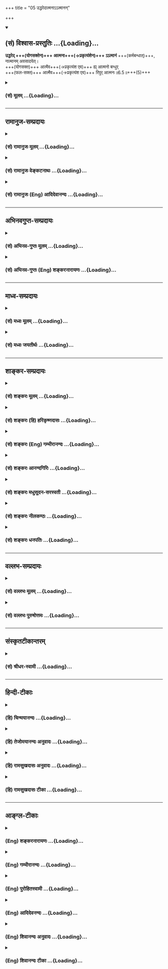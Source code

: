 +++
title = "05 उद्धरेदात्मनाऽऽत्मानन्"

+++
<div class="js_include" newlevelforh1="2" title="(सं) विश्वास-प्रस्तुतिः" unfilled url="/purANam_vaiShNavam/mahAbhAratam/06-bhIShma-parva/03-bhagavad-gItA-parva/saMskRtam/vishvAsa-prastutiH/06_Atma-saMyama-yogaH_a/05_uddharedAtmanA-.a.md">
<details open><summary><h2>(सं) विश्वास-प्रस्तुतिः ...{Loading}...</h2></summary>

**उद्धरेद् +++(योगसक्तेन)+++ आत्मना+++(→प्रकृत्यंशेन)+++ ऽऽत्मानं** +++(कर्मबन्धात्)+++,  
नात्मानम् अवसादयेत्।  
+++(योगसक्त)+++ आत्मैव+++(→प्रकृत्यंश एव)+++ ह्य् आत्मनो बन्धुर्  
+++(फल-सक्त)+++ आत्मैव+++(→प्रकृत्यंश एव)+++ रिपुर् आत्मनः॥6.5॥+++(5)+++
</details>
</div>
<div class="js_include collapsed" newlevelforh1="3" title="(सं) मूलम्" unfilled url="/purANam_vaiShNavam/mahAbhAratam/06-bhIShma-parva/03-bhagavad-gItA-parva/saMskRtam/mUlam/06_Atma-saMyama-yogaH_a/05_uddharedAtmanA-.a.md">
<details><summary><h3>(सं) मूलम् ...{Loading}...</h3></summary>

उद्धरेदात्मनाऽऽत्मानं नात्मानमवसादयेत्।  
आत्मैव ह्यात्मनो बन्धुरात्मैव रिपुरात्मनः।।6.5।।
</details>
</div>


_________________
## रामानुज-सम्प्रदायः
<div class="js_include collapsed" newlevelforh1="3" title="(सं) रामानुजः मूलम्" unfilled url="/purANam_vaiShNavam/mahAbhAratam/06-bhIShma-parva/03-bhagavad-gItA-parva/saMskRtam/rAmAnujaH/mUlam/06_Atma-saMyama-yogaH_a/05_uddharedAtmanA-.a.md">
<details><summary><h3>(सं) रामानुजः मूलम् ...{Loading}...</h3></summary>

।।6.5।।**आत्मना** मनसा विषयाननुषक्तेन मनसा **आत्मानम् उद्धरेत्।**
तद्विपरीतेन मनसा **आत्मानं न अवसादयेत्।** **आत्मा एव** मन एव **हि आत्मनो
बन्धुः** तद् एव **आत्मनो रिपुः।**

</details>
</div>
<div class="js_include collapsed" newlevelforh1="3" title="(सं) रामानुजः वेङ्कटनाथः" unfilled url="/purANam_vaiShNavam/mahAbhAratam/06-bhIShma-parva/03-bhagavad-gItA-parva/saMskRtam/rAmAnujaH/venkaTanAthaH/06_Atma-saMyama-yogaH_a/05_uddharedAtmanA-.a.md">
<details><summary><h3>(सं) रामानुजः वेङ्कटनाथः ...{Loading}...</h3></summary>

  
  
।।6.5।। श्लोकद्वयाभिप्रेतमर्थं विवृणोतीत्याह तदेवाहेति। आत्मना इत्यस्य
करणार्थत्वौचित्यात्मनसेत्युक्तम्। विषयाननुषक्तेन तद्विपरीतेनेत्युभयं
क्रियाद्वयसामर्थ्यात् पूर्वोत्तरानुसन्धानाच्चोक्तम्। उद्धरेत्
योगारूढतापादनेन संसारसमुद्रादुत्तारयेत् न पुनरधो नयेदित्यर्थः।
आत्मोद्धरणात्मावसादयोर्द्वयोरपि मनसो हेतुत्वं प्रपञ्च्यते आत्मैवेति।
अन्ये बन्धवोऽपवर्गविरोधित्वादबन्धवः। अन्ये च रिपव आत्मप्रवृत्तिमूला
इत्यवधारणाभिप्रायः।  
  

</details>
</div>
<div class="js_include collapsed" newlevelforh1="3" title="(सं) रामानुजः (Eng) आदिदेवानन्दः" unfilled url="/purANam_vaiShNavam/mahAbhAratam/06-bhIShma-parva/03-bhagavad-gItA-parva/saMskRtam/rAmAnujaH/english/AdidevAnandaH/06_Atma-saMyama-yogaH_a/05_uddharedAtmanA-.a.md">
<details><summary><h3>(सं) रामानुजः (Eng) आदिदेवानन्दः ...{Loading}...</h3></summary>

6.5 By the self (Atman), i.e., by the mind, which is unattached to sense-objects, one should raise the self. One should not allow the self to sink by a mind which is of the contrary kind. 'For the self alone,'
i.e., the mind alone is the friend of the self; and it alone is the foe of the self. \[The figure of speech here is of Samsara as the ocean in which the individual self is like an object with liability to sink. What causes its sinking is the lingering attachments of the mind to some objects, though in the discipline of Jnana Yoga one may keep aloof from such objects. A mind with such attachments is the foe and without them,
the friend.\]

</details>
</div>


_________________
## अभिनवगुप्त-सम्प्रदायः
<div class="js_include collapsed" newlevelforh1="3" title="(सं) अभिनव-गुप्तः मूलम्" unfilled url="/purANam_vaiShNavam/mahAbhAratam/06-bhIShma-parva/03-bhagavad-gItA-parva/saMskRtam/abhinava-guptaH/mUlam/06_Atma-saMyama-yogaH_a/05_uddharedAtmanA-.a.md">
<details><summary><h3>(सं) अभिनव-गुप्तः मूलम् ...{Loading}...</h3></summary>

।।6.5 6.6।। अस्यां च बुद्धौ अवश्यमेवावधेयमित्याह उद्धरेदिति। बन्धुरिति।
अत्र च नान्य उपायः अपि तु आत्मैव मन एवेत्यर्थः। जितं हि मनो मित्रं
घोरतरसंसारोद्धरणं करोति अजितं तु तीव्रनिरयपातनात् शत्रुत्वं कुरुते।

</details>
</div>
<div class="js_include collapsed" newlevelforh1="3" title="(सं) अभिनव-गुप्तः (Eng) शङ्करनारायणः" unfilled url="/purANam_vaiShNavam/mahAbhAratam/06-bhIShma-parva/03-bhagavad-gItA-parva/saMskRtam/abhinava-guptaH/english/shankaranArAyaNaH/06_Atma-saMyama-yogaH_a/05_uddharedAtmanA-.a.md">
<details><summary><h3>(सं) अभिनव-गुप्तः (Eng) शङ्करनारायणः ...{Loading}...</h3></summary>

6.5 See Comment under 6.6

</details>
</div>


_________________
## माध्व-सम्प्रदायः
<div class="js_include collapsed" newlevelforh1="3" title="(सं) मध्वः मूलम्" unfilled url="/purANam_vaiShNavam/mahAbhAratam/06-bhIShma-parva/03-bhagavad-gItA-parva/saMskRtam/madhvaH/mUlam/06_Atma-saMyama-yogaH_a/05_uddharedAtmanA-.a.md">
<details><summary><h3>(सं) मध्वः मूलम् ...{Loading}...</h3></summary>

।।6.5।। स च योगारोहः प्रयत्नेन कर्तव्य इत्याह उद्धरेदित्यादिना।

</details>
</div>
<div class="js_include collapsed" newlevelforh1="3" title="(सं) मध्वः जयतीर्थः" unfilled url="/purANam_vaiShNavam/mahAbhAratam/06-bhIShma-parva/03-bhagavad-gItA-parva/saMskRtam/madhvaH/jayatIrthaH/06_Atma-saMyama-yogaH_a/05_uddharedAtmanA-.a.md">
<details><summary><h3>(सं) मध्वः जयतीर्थः ...{Loading}...</h3></summary>

।।6.5।। नन्वेवं विद्ध्युपयुक्तमुक्त्वा समाधियोगे विधेये
किमर्थमात्मोद्धारकर्तव्यतोच्यते इत्यतोऽनया वाचोभङ्ग्या योग एव विधीयत
इत्याह **स चे**ति। तस्याधिकार्यादिकमुक्तं स एव च योग इति वक्तव्ये
यदाऽऽरोहग्रहणं कृतं तेन तावत्पर्यन्तं योगः कर्तव्यः न मध्य एव त्याज्य
इति ज्ञापितम्। प्रयत्नेनाभियोगेन।

</details>
</div>


_________________
## शाङ्कर-सम्प्रदायः
<div class="js_include collapsed" newlevelforh1="3" title="(सं) शङ्करः मूलम्" unfilled url="/purANam_vaiShNavam/mahAbhAratam/06-bhIShma-parva/03-bhagavad-gItA-parva/saMskRtam/shankaraH/mUlam/06_Atma-saMyama-yogaH_a/05_uddharedAtmanA-.a.md">
<details><summary><h3>(सं) शङ्करः मूलम् ...{Loading}...</h3></summary>

।।6.5।। **उद्धरेत्** संसारसागरे निमग्नम् **आत्मना आत्मानं** ततः उत्
ऊर्ध्वं हरेत् उद्धरेत् योगारूढतामापादयेदित्यर्थः। **न आत्मानम्**
**अवसादयेत्** न अधः नयेत् न अधः गमयेत्। **आत्मैव हि** यस्मात् **आत्मनः
बन्धुः।** न हि अन्यः कश्चित् बन्धुः यः संसारमुक्तये भवति। बन्धुरपि तावत्
मोक्षं प्रति प्रतिकूल एव स्नेहादिबन्धनायतनत्वात्। तस्मात् युक्तमवधारणम्
आत्मैव ह्यात्मनो बन्धुः इति। **आत्मैव रिपुः** शत्रुः। यः अन्यः अपकारी
बाह्यः शत्रुः सोऽपि आत्मप्रयुक्त एवेति युक्तमेव अवधारणम्
आत्मैवरिपु**रात्मनः** इति।। आत्मैव बन्धुः आत्मैव रिपुः आत्मनः इत्युक्तम्।
तत्र किंलक्षण आत्मा आत्मनो बन्धुः किंलक्षणो वा आत्मा आत्मनो रिपुः
इत्युच्यते

</details>
</div>
<div class="js_include collapsed" newlevelforh1="3" title="(सं) शङ्करः (हि) हरिकृष्णदासः" unfilled url="/purANam_vaiShNavam/mahAbhAratam/06-bhIShma-parva/03-bhagavad-gItA-parva/saMskRtam/shankaraH/hindI/harikRShNadAsaH/06_Atma-saMyama-yogaH_a/05_uddharedAtmanA-.a.md">
<details><summary><h3>(सं) शङ्करः (हि) हरिकृष्णदासः ...{Loading}...</h3></summary>

।।6.5।। जब मनुष्य इस प्रकार योगारूढ़ हो जाता है तब वह अनर्थोंके समूह इस
संसारसमुद्रसे स्वयं अपना उद्धार कर लेता है इसलिये संसारसागरमें डूबे पड़े
हुए अपनेआपको उस संसारसमुद्रसे आत्मबलके द्वारा ऊँचा उठा लेना चाहिये
अर्थात् योगारूढ़ अवस्थाको प्राप्त कर लेना चाहिये। अपना अधःपतन नहीं करना
चाहिये अर्थात् अपने आत्माको नीचे नहीं गिरने देना चाहिये। क्योंकि यह आप
ही अपना बन्धु है। दूसरा कोई ( ऐसा ) बन्धु नहीं है जो संसारसे मुक्त
करनेवाला हो। प्रेमादि भाव बन्धनके स्थान होनेके कारण सांसारिक बन्धु भी (
वास्तवमें ) मोक्षमार्गका तो विरोधी ही होता है। इसलिये निश्चयपूर्वक यह
कहना ठीक ही है कि आप ही अपना बन्धु है। तथा आप ही अपना शत्रु है। जो कोई
दूसरा अनिष्ट करनेवाला बाह्य शत्रु है वह भी अपना ही बनाया हुआ होता है
इसलिये आप ही अपना शत्रु है इस प्रकार केवल अपनेको ही शत्रु बतलाना भी ठीक
ही है।

</details>
</div>
<div class="js_include collapsed" newlevelforh1="3" title="(सं) शङ्करः (Eng) गम्भीरानन्दः" unfilled url="/purANam_vaiShNavam/mahAbhAratam/06-bhIShma-parva/03-bhagavad-gItA-parva/saMskRtam/shankaraH/english/gambhIrAnandaH/06_Atma-saMyama-yogaH_a/05_uddharedAtmanA-.a.md">
<details><summary><h3>(सं) शङ्करः (Eng) गम्भीरानन्दः ...{Loading}...</h3></summary>

6.5 Uddharet, one should save; atmanam, oneself sunk in the sea of the
world; atmana, by oneself; one should save, ut-haret, should uplift
(oneself) from that, i.e. make it attain the state of being established
in Yoga. Na avasadayet, one should not lower, dase; atmanam, oneself.
Hi, for; atma eva, oneself is verily; atmanah one's own; bandhuh,
friend. Centainly there is no other friend who can bring about
liberation from this world. In fact, even a friend is an obstacle to
Liberation, he being the source of such bondages as love etc. Therefore
the emphatic statement, 'For one is one's own friend, is justifiable.
Atma eva, oneself verily; is atmanah, one's own: ripuh, enemy. Anyone
else who is an external harmful enemy, even he is of one's own making!
Therefore the firm conclusion, 'oneself verily is one's own enemy's is
reasonable. It has been said that 'oneself is verily one's own friend,
oneself verily is one's own enemy.' As to that, (the self) \[Ast. has
this additional word, atma, self.-Tr.\] of what kind is one's own
friend, or (the self) of what kind is one's own enemy; This is being
answered:

</details>
</div>
<div class="js_include collapsed" newlevelforh1="3" title="(सं) शङ्करः आनन्दगिरिः" unfilled url="/purANam_vaiShNavam/mahAbhAratam/06-bhIShma-parva/03-bhagavad-gItA-parva/saMskRtam/shankaraH/AnandagiriH/06_Atma-saMyama-yogaH_a/05_uddharedAtmanA-.a.md">
<details><summary><h3>(सं) शङ्करः आनन्दगिरिः ...{Loading}...</h3></summary>

।।6.5।। योगारूढस्य किं स्यादित्याशङ्क्याह **यदैवमिति।** योगारोहस्य
दृष्टादृष्टोपायैरवश्यकर्तव्यतायै मुक्तिहेतुत्वं
तद्विपर्ययस्याधःपतनहेतुत्वं च दर्शयति **अत इति।** तत्र हेतुमाह **आत्मैव
हीति।** उद्धरणापेक्षामात्मनः सूचयति **संसारेति।** संसारादूर्ध्वं हरणं
कीदृगित्याशङ्क्याह **योगारूढतामिति।** योगप्राप्तावनास्था तु न
कर्तव्येत्याह **नात्मानमिति।** योगप्राप्त्युपायश्चेन्नानुष्ठीयते तदा
योगाभावे संसारपरिहारासंभवादात्माधो नीतः स्यादित्यर्थः। नन्वात्मानं
संसारे निमग्नं तदीयो बन्धुस्तस्मादुद्धरिष्यति नेत्याह **आत्मैव हीति।**
कुतोऽवधारणमन्यस्यापि प्रसिद्धस्य बन्धोः संभवात्तत्राह **नहीति।** अन्यो
बन्धुः सन्नपि संसारमुक्तये न भवतीत्येतदुपपादयति **बन्धुरपीति।**
स्नेहादीत्यादिशब्दात्तदनुगुणप्रवृत्तिविषयत्वं गृह्यते।
आत्मातिरिक्तस्यापि शत्रोरपकारिणः
सुप्रसिद्धत्वादवधारणमनुचितमित्याशङ्क्याह **योऽन्य इति।**

</details>
</div>
<div class="js_include collapsed" newlevelforh1="3" title="(सं) शङ्करः मधुसूदन-सरस्वती" unfilled url="/purANam_vaiShNavam/mahAbhAratam/06-bhIShma-parva/03-bhagavad-gItA-parva/saMskRtam/shankaraH/madhusUdana-sarasvatI/06_Atma-saMyama-yogaH_a/05_uddharedAtmanA-.a.md">
<details><summary><h3>(सं) शङ्करः मधुसूदन-सरस्वती ...{Loading}...</h3></summary>

।।6.5।। यो यदैवं योगारूढो भवति तदा तेनात्मनैवात्मोद्धृतो भवति
संसारानर्थव्रातात् अतः आत्मना विवेकयुक्तेन मनसा आत्मानं स्वं जीवं
संसारसमुद्रे निमग्नं तत् उद्धरेत् उत् ऊर्ध्वं हरेत्। विषयासङ्गपरित्यागेन
योगारूढतामापादयेदित्यर्थः। नतु विषयासङ्गेनात्मानमवसादयेत्संसारसमुद्रे
मज्जयेत्। हि यस्मादात्मैवात्मनो बन्धुर्हितकारी
संसारबन्धनान्मोचनहेतुर्नान्यः कश्चित्। लौकिकस्य बन्धोरपि स्नेहानुबन्धेन
बन्धहेतुत्वात्। आत्मैव नान्यः कश्चित् रिपुः
शत्रुरहितकारिविषयबन्धनागारप्रवेशात्कोशकार इवात्मनः स्वस्य। बाह्यस्यापि
रिपोरात्मप्रयुक्तत्वाद्युक्तमवधारणमात्मैव रिपुरात्मन इति।

</details>
</div>
<div class="js_include collapsed" newlevelforh1="3" title="(सं) शङ्करः नीलकण्ठः" unfilled url="/purANam_vaiShNavam/mahAbhAratam/06-bhIShma-parva/03-bhagavad-gItA-parva/saMskRtam/shankaraH/nIlakaNThaH/06_Atma-saMyama-yogaH_a/05_uddharedAtmanA-.a.md">
<details><summary><h3>(सं) शङ्करः नीलकण्ठः ...{Loading}...</h3></summary>

।।6.5।।**उद्धरेदिति।** एवं क्रमेण कर्मद्वारा चित्तशुद्धिं संपाद्य
योगारूढोऽभ्यासवैराग्यबलेनात्मानमुद्धरेत्। हि यस्मादात्मैवात्मनो बन्धुर्न
पुत्रादय उद्धर्तुं क्षमाः। आत्मैव रिपुरात्मनः नत्वन्ये शत्रवः संसारे
मज्जयितुमेनं क्षमा इत्यर्थः।

</details>
</div>
<div class="js_include collapsed" newlevelforh1="3" title="(सं) शङ्करः धनपतिः" unfilled url="/purANam_vaiShNavam/mahAbhAratam/06-bhIShma-parva/03-bhagavad-gItA-parva/saMskRtam/shankaraH/dhanapatiH/06_Atma-saMyama-yogaH_a/05_uddharedAtmanA-.a.md">
<details><summary><h3>(सं) शङ्करः धनपतिः ...{Loading}...</h3></summary>

।।6.5।। यदैवं योगारुढस्तदा तेनात्मना त्माद्धृतो भवति संसारानर्थसमूहात्
अतः संसारार्णवे निमग्नमात्मानमात्मनोद्धरेत् तत ऊर्ध्वं
नयेद्योगारुढतामापादयेत्। आत्मनं नावसादयेन्नाधो नयेत्। हि यस्मादात्मैव
बन्धुः संसारान्मोचको नान्यः कश्चन पुत्रादिः प्रत्युत मोक्षं प्रति
प्रतिकूलएव स्नेहादिबन्धनायतनत्वात्। बन्धवो दृढबन्धन मित्युक्तत्वात्
तथात्मैवात्मनो रिपुः नान्यो बाह्योऽपकारी। तस्यात्मप्रयुक्तत्वात्।
तस्माद्युक्तमेवोभयत्रावधारणम्। आत्मैव बन्धुरात्मैव रिपुरात्मन इत्युक्तं
तत्र किंलक्षण आत्मात्मनो बन्धुरात्मात्मनो रिपुश्चेति तत्राह
**बन्धुरिति।** तस्यात्मनः स आत्मा बन्धुः येनात्मना आत्मैव कार्यकरणसंघात
एव जितः वशीकृतः श्रेयोऽभिमुखः जितेन्द्रिय इत्यर्थः। अनात्मनः
अजितात्मनस्त्वजितकार्यकरणसंघातस्यात्मैव स्वयमेव शत्रुत्वे शत्रुभावे
वर्तेत शत्रुवत्। यथात्मेतर आत्मनोपकारी तथात्मात्मनोपकारे वर्तेतेत्यर्थः।
तथा
चैतदनुरोधात्पुनःपुनरात्मशब्दस्वारस्याच्चोद्धरेदात्मनात्मानमित्यत्रापि
स्वं स्वेनैवोद्धरेत्। हि यस्मात्स्वयमेव स्वस्य बन्धुः स्वयमेव स्वस्य
शत्रुरित्यर्थः। एतेनात्मना विवेकयुक्तेन मनसा आत्मानं स्वं जीवं आत्मैव
विवेकयुक्तं मनएवात्मनः स्वस्य बन्धुः येनात्मैवात्मना विवेकयुक्तेन मनसा
जितो नतु शास्त्रादिनेति प्रत्युक्तम्। यत्तु नन्विन्द्रियार्थेष्वनासक्तौ
तस्य सर्वसंकल्पसंन्यासिनः किं प्रयोजनं तत्राह **उद्धरेदिति।**
अत्रोत्तरार्धस्थमात्मेतिपदं पूर्वार्धेऽनुषञ्जनीयम्। तथाचायं संबन्धः
आत्मा पूर्वपूर्वापरिमितजन्मोपार्जितपुण्यपुञ्जपूर्णमन्तःकरणं कर्तृ
आत्मानं प्रत्यञ्चं कर्म अन्तःकरणापरपर्यायजडाशयनिमग्नतया सकलानर्थभाजनतां
गतं आत्मना विवेकवैराग्यादिसंपन्नेनोद्धरेदुक्तजडाशयात्पृथक् कुर्यात् न
स्वधर्मैः कर्तृत्वादिभिस्तिरस्कुर्यात्। यत आत्मानं स्वस्य स्वधर्माणां च
सत्तायाः प्रत्यगधीनत्वात् स्वजीवनभूतम् तथा चेदृशमुपकारं कुर्वत उद्धरणं
तिरस्काराकरणं चोचितमेव। एवंच यदीन्द्रियार्थेषु सक्तः स्यात्तर्हि हविषा
कृष्णवर्त्मेवेत्यादिन्यायेन कामानुपरमात् तत्क्रोधाद्युपस्थितौ न
कदाचित्प्रतीचः संसारादुद्धारः स्यादिति युक्तएवेन्द्रियार्थेष्वनासक्त
इत्याकूतम्। यद्वा आत्मा प्रत्यगात्मान्तर्यामी आत्मना
विवेकादिसंपन्नेनान्तःकरणेन कर्तृत्वाद्यभिमानकलुषमन्तःकरणं उद्धरेत्
कण्टकेनेव कण्टकं दूरेणोत्सादयेत्। कुतएवं कर्तव्यमत आह
**नात्मानमवसादयेदिति।** आत्मानं प्रत्यग्रूपं स्वं नावसादयेत् न विशीर्ण
परमात्मनो विभक्तरुपं कुर्यादित्यर्थः। ननु तदेवमेकमन्तःकरणमात्मन
उपकारकमपकारकं च कथं भवतीत्याशङ्क्य स्वभावसहकारिवशात् विषस्येव
मरणजीवनहेतुतया भेदं पुनरुक्तात्मपदप्रयोगात्सूचयन्नाह। आत्मैवान्तःकरणमेव
विवेकादिसंपन्नं आत्मनो जीवस्य बन्धुः बन्धध्वंसहेतुः तथा
विवेकाद्यसंपन्नमन्तःकरणमेव आत्मनः स्वभावज्जीवस्य
सर्वानर्थात्मकबन्धनहेतुत्वादित्यर्थः।

</details>
</div>


_________________
## वल्लभ-सम्प्रदायः
<div class="js_include collapsed" newlevelforh1="3" title="(सं) वल्लभः मूलम्" unfilled url="/purANam_vaiShNavam/mahAbhAratam/06-bhIShma-parva/03-bhagavad-gItA-parva/saMskRtam/vallabhaH/mUlam/06_Atma-saMyama-yogaH_a/05_uddharedAtmanA-.a.md">
<details><summary><h3>(सं) वल्लभः मूलम् ...{Loading}...</h3></summary>

।।6.5।। अतो विषयेष्वननुषञ्जनं कर्म कृत्वैवात्मानमात्मना
स्वेनोद्धरेन्नावसादयेच्च। परोपदेशस्य प्रवर्त्तकत्वमेव
नान्यदित्याशयेनात्मनाऽऽत्मानमुद्धरेदित्युक्तम्। तथाहि आत्मैव कर्त्तैव न
परो बन्ध्वादिर्भवति। उक्तं च भागवते 5।5।19 गुरुर्न स स्यात्स्वजनो न स
स्यात् ৷৷. न मोचयेद्यः समुपेतमृत्युम्। इति।

</details>
</div>
<div class="js_include collapsed" newlevelforh1="3" title="(सं) वल्लभः पुरुषोत्तमः" unfilled url="/purANam_vaiShNavam/mahAbhAratam/06-bhIShma-parva/03-bhagavad-gItA-parva/saMskRtam/vallabhaH/puruShottamaH/06_Atma-saMyama-yogaH_a/05_uddharedAtmanA-.a.md">
<details><summary><h3>(सं) वल्लभः पुरुषोत्तमः ...{Loading}...</h3></summary>

  
  
।।6.5।। ननु कर्मसु भगवल्-लीलानुकरण-रूपेषु मनोहरणैक-स्वभावेषु कथम् आसक्तिर् न स्यात् इत्य् आकाङ्क्षायाम् आह - उद्धरेदिति। 

**आत्मना** पुरुषोत्तम-रूपेण **आत्मानं जीवं** कर्मभ्य उद्धरेत्, **आत्मानं न अवसादयेत्** तत्रैवासक्ति-युक्तं न कुर्यात्।  
**हि** - युक्तश् चायम् अर्थः। 

**आत्मनो** जीवस्य **आत्मैव** जीव एव **बन्धुः** हितकृत्।  
**आत्मनो** जीवस्य **आत्मैव** स एव **रिपुः** शत्रुः।  
अत्र **आत्मना आत्मानम् उद्धरेद्** बन्धु-भावेन न रिपुभावेन **अवसादयेत्**।  
  

</details>
</div>


_________________
## संस्कृतटीकान्तरम्
<div class="js_include collapsed" newlevelforh1="3" title="(सं) श्रीधर-स्वामी" unfilled url="/purANam_vaiShNavam/mahAbhAratam/06-bhIShma-parva/03-bhagavad-gItA-parva/saMskRtam/shrIdhara-svAmI/06_Atma-saMyama-yogaH_a/05_uddharedAtmanA-.a.md">
<details><summary><h3>(सं) श्रीधर-स्वामी ...{Loading}...</h3></summary>

।।6.5।। अतो विषयासक्तित्यागे मोक्षं तदासक्तौ च बन्धं पर्यालोच्य
रागादिस्वभावं त्यजेदित्याह **उद्धरेदिति।** आत्मना विवेकयुक्तेनात्मानं
संसारादुद्धरेन्नत्ववसादयेदधो न नयेत्। हि यस्मादात्मैव मनःसङ्गादुपरत
आत्मनः स्वस्य बन्धुरुपकारकः रिपुरपकारकश्च।

</details>
</div>


_________________
## हिन्दी-टीकाः
<div class="js_include collapsed" newlevelforh1="3" title="(हि) चिन्मयानन्दः" unfilled url="/purANam_vaiShNavam/mahAbhAratam/06-bhIShma-parva/03-bhagavad-gItA-parva/hindI/chinmayAnandaH/06_Atma-saMyama-yogaH_a/05_uddharedAtmanA-.a.md">
<details><summary><h3>(हि) चिन्मयानन्दः ...{Loading}...</h3></summary>

।।6.5।। शास्त्र के रूप में गीता का प्रयोजन सत्य का और केवल सत्य का ही
प्रतिपादन करना है। यह बात और है कि किसी काल विशेष में लोगों की धारणाएं
कुछ अन्य प्रकार की बन गयीं हों परन्तु सत्य के प्रतिपादन में समाज में
प्रचलित मान्यताओं का कोई महत्व नहीं होता। यह प्रचलित मान्यता कि किसी
बाह्य स्रोत जैसे ईश्वर की कृपा साधक की निरन्तर सहायता करके उसे साधन
मार्ग में आगे बढ़ाती है हानिकारक नहीं है परन्तु इस मान्यता के साथ ही
स्वयं का पुरुषार्थ भी होना पूर्ण सफलता के लिये आवश्यक है। मनुष्य को
आत्मोद्धार अपने द्वारा ही करना चाहिये यह स्पष्ट घोषणा स्वयं भगवान्
श्रीकृष्ण की है। यह कोई यमुना तट पर गोपियों के साथ रासलीला करते हुये
आनन्दपूर्ण क्षणों में किया हुआ श्रीकृष्ण का मधुर विनोद नहीं वरन् समरांगण
के चरम तनावपूर्ण क्षणों में अर्जुन को किया हुआ आह्वान है और अपने अवतार
कार्य की परिपूर्णता भी है। यदि मनुष्य सांस्कृतिक एवं आध्यात्मिक उन्नति
चाहता है तो उसको अपनी सुप्त आन्तरिक शक्तियों को वर्तमान की हीन स्थिति से
ऊँचा उठाना होगा और अपने शुद्ध स्वरूप को पहचानना होगा। प्रत्येक मनुष्य के
मन में एक आदर्श की कल्पना होती है। यद्यपि बौद्धिक स्तर पर वह उस आदर्श को
स्पष्ट देखता है परन्तु दुर्भाग्य से वह आदर्श हमेशा कल्पना में ही बना
रहता है और व्यवहारिक जगत् में वास्तविकता का रूप नहीं ले पाता। हो सकता है
हम अपनी बुद्धि से यह जानते हों कि हमें क्या होना चाहिये परन्तु व्यवहार
में हम अपने ही आदर्श के सर्वथा विपरीत आचरण करते हैं। आदर्शमैं और
वास्तविकमैंके बीच की खाई ही मनुष्य के पूर्णत्व से पतन का मापदण्ड
है। अधिकांश लोग अपने दोहरे व्यक्तित्व के विषय में अनभिज्ञ ही होते हैं।
सामान्यत हम अपने को आदर्श व्यक्ति समझते हैं जबकि वास्तव में हम अनेक
दोषों से युक्त रहते हैं किन्तु इसे हम स्वीकार नहीं करते। समाज में हम ऐसे
व्यक्ति को भी देखते हैं जो स्वयं अत्यन्त स्वार्थी होते हुए अपने पड़ोसी
की अल्पसी स्वार्थपरता की भी कटु आलोचना करता है दर्पण विहीन देश में संभव
है कि एक वक्रदृष्टि का पुरुष दूसरे वक्रदृष्टि वाले पुरुष की खिल्ली
उड़ाये क्योंकि वह स्वयं नहीं जानता कि उसकी अपनी आंखे एक दूसरे के साथ कौन
सा कोण बना रही हैं। ध्यानपूर्वक आत्मनिरीक्षण करने पर ज्ञात होता है कि
बौद्धिक स्तर पर हमारा आदर्श एक नैतिक स्नेहपूर्ण और अनुशासित व्यक्ति का
होता है जो हम बनना भी चाहते हैं किन्तु मन के भावनात्मक जगत् में हम अपनी
ही आसक्तियों राग और द्वेष प्रेम और घृणा काम और क्रोध के विकारों से पीडित
होते हैं और फिर हम एक गली के सामान्य कुत्ते के समान व्यवहार करने लगते
हैं जो मांसमज्जा रहित शुष्क हड्डी के लिए अपनी ही जाति के कुत्ते के साथ
लड़ाईझगड़ा करता रहता है जब तक मनुष्य अपने इस दोहरे व्यक्तित्त्व के प्रति
सजग नहीं होता तब तक उसके लिये धर्म का कोई अर्थ या प्रयोजन नहीं होता।
आदर्श और वास्तविकता के बीच की खाई को जिसने पहचान लिया और जो स्वयं का
उद्धार करना चाहता है उसके लिये जो साधन बताया जाता है उसे धर्म कहते
हैं। हमारा मन ही विनाशक है जो हमें विषय सुखों की ओर लुभाकर उनका दास बना
देता है। मन ही है जो आदर्श को भुलाकर निम्न प्रवृत्तियों को बढ़ावा देता
है। ऐसे ही मन को बुद्धि के नियन्त्रण में लाना है जो आत्मा को व्यक्त करने
की सर्वश्रेष्ठ उपाधि है। संक्षेप में जब बुद्धि की विवेक सार्मथ्य के
प्रभाव का उपयोग चंचल स्वभाव के विषयाभिमुख मन को संयमित करने में किया
जाता है तब वही मन श्रेष्ठ और दिव्य स्वरूप के साथ युक्त हो जाता है। जिस
प्रक्रिया के द्वारा इस कार्य को सम्पन्न किया जाता है उसे आध्यात्मिक साधन
कहते हैं। आत्मोद्धार का यह कार्य किसी को ठेका देकर नहीं कराया जा सकता
प्रत्येक साधक को यह कार्य स्वयं ही करना होगा यह अकेले नितान्त अकेले चलने
का मार्ग है। कोई भी गुरु इसका उत्तरदायित्व अपने ऊपर नहीं ले सकता और न कोई
शास्त्र इस मुक्ति का वचन दे सकता है पूजा की कोई वेदी अपने आशीर्वाद मात्र
से निकृष्ट को उत्कृष्ट नहीं बना सकती। यह सत्य है कि आत्मविकास के मार्ग
में गुरु शास्त्र और मन्दिर का अपना स्थान है प्रयोजन है और प्रभाव भी है
तथापि अपने अवगुणों एवं मिथ्या धारणाओं से स्वयं को मुक्त करने का मुख्य
कार्य तो हमें स्वयं ही करना होगा। अब तक भगवान् ने जो उपचार बताया वह कुछ
अंशों में आधुनिक मनोविज्ञान में कहा जाने वाला आत्मनिरीक्षण का मार्ग है
जिसमें यह प्रयत्न किया जाता है कि अपने दोषों को समझें मिथ्या का त्याग
करें जहाँ तक सम्भव हो सके श्रेष्ठ जीवन व्यतीत करें आदि। परन्तु यह आंशिक
उपचार ही है सम्पूर्ण नहीं। यहाँ श्रीकृष्ण पूर्ण उपचार का वर्णन करते हैं।
आत्मनिरीक्षण में निर्दिष्ट साधना को करना मात्र पर्याप्त नहीं है वरन्
हमारा प्रयत्न यह होना चाहिये कि आन्तरिक राक्षस के राज्य पर जो कुछ विजय
हम पाते हैं उसे सुरक्षित रखें न कि उसे पुन लौटा दें। इस एक ही वाक्य में
भगवान् हमें सावधान करते हैं आत्मा का पुन अधपतन न होने दें। इस श्लोक की
दूसरी पंक्ति में एक महान् विचार को सुन्दर शैली में व्यक्त किया गया है
जिसने व्यासजी को अमर बना दिया है। हम स्वयं ही अपने मित्र हैं और शत्रु
भी। कोई भी बुद्धिमान व्यक्ति अपने जीवन के अनुभवों पर विचार करके उक्त कथन
की सत्यता को प्रमाणित कर सकता है। दर्शनशास्त्र की दृष्टि से इसका
अभिप्राय गम्भीर है। निम्नस्तर के मन का उत्थान संभव है यदि वह श्रेष्ठ
गुणों के प्रभाव मे आने के लिए तत्पर है। जिस मात्रा में वह सहयोग करेगा
उसी मात्रा में ही उसका उत्थान भी होगा। चैतन्य आत्मा तो नित्य उपलब्ध है
जिससे चेतना पाकर मनुष्य अपना उत्थान अथवा पतन कर सकता है। दोनों विकल्प
मनुष्य के समक्ष प्रस्तुत हैं। इनमें से वह किसे चुनता है यह उसकी इच्छा पर
निर्भर करता है। यहाँ एक प्रश्न मन में आ सकता है कि कौन सा पुरुष स्वयं का
ही मित्र है और कौन सा पुरुष स्वयं का ही शत्रु उत्तर है

</details>
</div>
<div class="js_include collapsed" newlevelforh1="3" title="(हि) तेजोमयानन्दः अनुवादः" unfilled url="/purANam_vaiShNavam/mahAbhAratam/06-bhIShma-parva/03-bhagavad-gItA-parva/hindI/tejomayAnandaH/anuvAdaH/06_Atma-saMyama-yogaH_a/05_uddharedAtmanA-.a.md">
<details><summary><h3>(हि) तेजोमयानन्दः अनुवादः ...{Loading}...</h3></summary>

।।6.5।। मनुष्य को अपने द्वारा अपना उद्धार करना चाहिये और अपना अध: पतन
नहीं करना चाहिये; क्योंकि आत्मा ही आत्मा का मित्र है और आत्मा (मनुष्य
स्वयं) ही आत्मा का (अपना) शत्रु है।।

</details>
</div>
<div class="js_include collapsed" newlevelforh1="3" title="(हि) रामसुखदासः अनुवादः" unfilled url="/purANam_vaiShNavam/mahAbhAratam/06-bhIShma-parva/03-bhagavad-gItA-parva/hindI/rAmasukhadAsaH/anuvAdaH/06_Atma-saMyama-yogaH_a/05_uddharedAtmanA-.a.md">
<details><summary><h3>(हि) रामसुखदासः अनुवादः ...{Loading}...</h3></summary>

।।6.5।। अपने द्वारा अपना उद्धार करे, अपना पतन न करे; क्योंकि आप ही अपना
मित्र है और आप ही अपना शत्रु है।

</details>
</div>
<div class="js_include collapsed" newlevelforh1="3" title="(हि) रामसुखदासः टीका" unfilled url="/purANam_vaiShNavam/mahAbhAratam/06-bhIShma-parva/03-bhagavad-gItA-parva/hindI/rAmasukhadAsaH/TIkA/06_Atma-saMyama-yogaH_a/05_uddharedAtmanA-.a.md">
<details><summary><h3>(हि) रामसुखदासः टीका ...{Loading}...</h3></summary>

।।6.5।।***व्याख्या--*****'उद्धरेदात्मनात्मानम्'--**अपने-आपसे अपना
उद्धार करे--इसका तात्पर्य है कि शरीर, इन्द्रियाँ, मन, बुद्धि, प्राण
आदिसे अपने-आपको ऊँचा उठाये। अपने स्वरूपसे जो एकदेशीय 'मैं'-पन दीखता है,
उससे भी अपनेको ऊँचा उठाये। कारण कि शरीर, इन्द्रियाँ आदि और 'मैं'-पन--ये
सभी प्रकृतिके कार्य हैं; अपना स्वरूप नहीं है। जो अपना स्वरूप नहीं है,
उससे अपनेको ऊँचा उठाये। अपना स्वरूप परमात्माके साथ एक है और शरीर,
इन्द्रियाँ आदि तथा 'मैं'-पन प्रकृतिके साथ एक है। अगर यह अपना उद्धार
करनेमें, अपनेको ऊँचा उठानेमें शरीर इन्द्रियाँ, मन, बुद्धि आदिकी सहायता
मानेगा, इनका सहारा लेगा तो फिर जडताका त्याग कैसे होगा; क्योंकि जड
वस्तुओंसे सम्बन्ध मानना, उनकीआवश्यकता समझना उनका सहारा लेना ही खास बन्धन
है। जो अपने हैं, अपनेमें हैं, अभी हैं और यहाँ हैं, ऐसे परमात्माकी
प्राप्तिके लिये शरीर, इन्द्रियाँ, मन, बुद्धिकी आवश्यकता नहीं है। कारण कि
असत्के द्वारा सत्की प्राप्ति नहीं होती, प्रत्युत असत्के त्यागसे सत्की
प्राप्ति होती है। दूसरा भाव, अभी पूर्वश्लोकमें आया है कि प्राकृत पदार्थ,
क्रिया और संकल्पमें आसक्त न हो, उनमें फँसे नहीं, प्रत्युत उनसे अपने-आपको
ऊपर उठाये। यह सबका प्रत्यक्ष अनुभव है कि पदार्थ, क्रिया और संकल्पका
आरम्भ तथा अन्त होता है, उनका संयोग तथा वियोग होता है, पर अपने (स्वयंके)
अभावका और परिवर्तनका अनुभव किसीको नहीं होता। स्वयं सदा एकरूप रहता है।
अतः उत्पन्न और नष्ट होनेवाले पदार्थ आदिमें न फँसना, उनके अधीन न होना,
उनसे निर्लिप्त रहना ही अपना उद्धार करना है। मनुष्यमात्रमें एक ऐसी
विचारशक्ति है, जिसको काममें लानेसे वह अपना उद्धार कर सकता है।
'ज्ञानयोग'का साधक उस विचारशक्तिसे जड-चेतनका अलगाव करके चेतन (अपने
स्वरूप) में स्थित हो जाता है और जड (शरीर-संसार) से सम्बन्ध-विच्छेद कर
लेता है। 'भक्तियोग' का साधक उसी विचारशक्तिसे 'मैं भगवान्का हूँ और भगवान्
मेरे हैं' इस प्रकार भगवान्से आत्मीयता करके अपना उद्धार कर लेता है।
'कर्मयोग' का साधक उसी विचारशक्तिसे मिले हुए शरीर, इन्द्रियाँ, मन, बुद्धि
आदि पदार्थोंको संसारका ही मानते हुए संसारकी सेवामें लगाकर उन पदार्थोंमें
सम्बन्ध-विच्छेद कर लेता है और अपने स्वरूपमें स्थित हो जाता है। इस
दृष्टिसे मनुष्य अपनी विचारशक्तिको काममें लेकर किसी भी योग-मार्गसे अपना
कल्याण कर सकता है।

</details>
</div>


_________________
## आङ्ग्ल-टीकाः
<div class="js_include collapsed" newlevelforh1="3" title="(Eng) शङ्करनारायणः" unfilled url="/purANam_vaiShNavam/mahAbhAratam/06-bhIShma-parva/03-bhagavad-gItA-parva/english/shankaranArAyaNaH/06_Atma-saMyama-yogaH_a/05_uddharedAtmanA-.a.md">
<details><summary><h3>(Eng) शङ्करनारायणः ...{Loading}...</h3></summary>

6.5. Let a person lift the Self by self and let him not depress the Self. For, the self alone is the friend of the Self and self alone is the foe of the Self.

</details>
</div>
<div class="js_include collapsed" newlevelforh1="3" title="(Eng) गम्भीरानन्दः" unfilled url="/purANam_vaiShNavam/mahAbhAratam/06-bhIShma-parva/03-bhagavad-gItA-parva/english/gambhIrAnandaH/06_Atma-saMyama-yogaH_a/05_uddharedAtmanA-.a.md">
<details><summary><h3>(Eng) गम्भीरानन्दः ...{Loading}...</h3></summary>

6.5 One should save oneself by oneself; one should not lower oneself.
For oneself is verily one's onw friend; oneself is verily one's own enemy.

</details>
</div>
<div class="js_include collapsed" newlevelforh1="3" title="(Eng) पुरोहितस्वामी" unfilled url="/purANam_vaiShNavam/mahAbhAratam/06-bhIShma-parva/03-bhagavad-gItA-parva/english/purohitasvAmI/06_Atma-saMyama-yogaH_a/05_uddharedAtmanA-.a.md">
<details><summary><h3>(Eng) पुरोहितस्वामी ...{Loading}...</h3></summary>

6.5 Let him seek liberation by the help of his Highest Self, and let him never disgrace his own Self. For that Self is his only friend; yet it may also be his enemy.

</details>
</div>
<div class="js_include collapsed" newlevelforh1="3" title="(Eng) आदिदेवनन्दः" unfilled url="/purANam_vaiShNavam/mahAbhAratam/06-bhIShma-parva/03-bhagavad-gItA-parva/english/AdidevanandaH/06_Atma-saMyama-yogaH_a/05_uddharedAtmanA-.a.md">
<details><summary><h3>(Eng) आदिदेवनन्दः ...{Loading}...</h3></summary>

6.5 One should raise the self by his own mind and not allow the self to sink; for the mind alone is the friend of the self, and the mind alone is the foe of the slef.

</details>
</div>
<div class="js_include collapsed" newlevelforh1="3" title="(Eng) शिवानन्दः अनुवादः" unfilled url="/purANam_vaiShNavam/mahAbhAratam/06-bhIShma-parva/03-bhagavad-gItA-parva/english/shivAnandaH/anuvAdaH/06_Atma-saMyama-yogaH_a/05_uddharedAtmanA-.a.md">
<details><summary><h3>(Eng) शिवानन्दः अनुवादः ...{Loading}...</h3></summary>

6.5 One should raise oneself by one's Self alone; let not one lower oneself; for the Self alone is the friend of oneself, and the Self alone is the enemy of oneself.

</details>
</div>
<div class="js_include collapsed" newlevelforh1="3" title="(Eng) शिवानन्दः टीका" unfilled url="/purANam_vaiShNavam/mahAbhAratam/06-bhIShma-parva/03-bhagavad-gItA-parva/english/shivAnandaH/TIkA/06_Atma-saMyama-yogaH_a/05_uddharedAtmanA-.a.md">
<details><summary><h3>(Eng) शिवानन्दः टीका ...{Loading}...</h3></summary>

6.5 उद्धरेत् should raise; आत्मना by the Self; आत्मानम् the self; न not;
आत्मानम् the self; अवसादयेत् let (him) lower; आत्मा the Self; एव only;
हि verily; आत्मनः of the self; बन्धुः friend; आत्मा the Self; एव only;
रिपुः the enemy; आत्मनः of the self.Commentary Practise Yog. Discipline the senses and the mind. Elevate yourself and become a Yogarudha. Attain to Yoga. Shine gloriously as a dynamic Yogi. Do not sink into the ocean of Samsara (transmigration). Do not become a wordlyminded man. Do not become a slave of lust; greed and anger. Rise above worldliness; become divine and attain Godhead.You alone are your friend you alone are your enemy. The socalled worldly friend is not your real friend; because he gets attached to you; wastes your time and puts obstacles on your path of Yoga. He is very selfish and keeps friendship with you only to extract something. If he is not able to get from you the object of his selfish interest; he forsakes you. Therefore he is your enemy in reality. If you are attached to your friend on account of delusion or affection; this will become a cause of your bondage to Samsara.Friends and enemies are not outside. They exist in the mind only. It is the mind that makes a friend an enemy and an enemy a friend. Therefore the Self alone is the friend of oneself; and the Self alone is the enemy of oneself. The lower mind or the Asuddha Manas (impure mind) is your real enemy because it binds you to the Samsara; and the higher mind or the Sattvic mind (Suddha Manas or the pure mind) is your real friend;
because it helps you in the attainment of Moksha.

</details>
</div>
